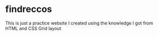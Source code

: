 # findreccos
This is just a practice website I created using the knowledge I got from HTML and CSS Grid layout
